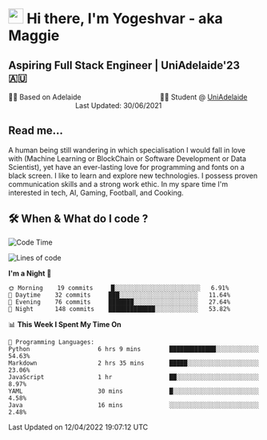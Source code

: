 <h1><img src="https://emojis.slackmojis.com/emojis/images/1531849430/4246/blob-sunglasses.gif?1531849430" width="30"/> Hi there, I'm Yogeshvar - aka Maggie</h1>

## Aspiring Full Stack Engineer | UniAdelaide'23 🇦🇺  
🏂🏻  Based on Adelaide &nbsp;&nbsp;&nbsp;&nbsp;&nbsp;&nbsp;&nbsp;&nbsp;&nbsp;&nbsp;&nbsp;&nbsp;&nbsp;&nbsp;&nbsp;&nbsp;&nbsp;&nbsp;&nbsp;&nbsp;&nbsp;&nbsp;&nbsp;&nbsp;&nbsp;&nbsp;&nbsp;&nbsp;&nbsp;&nbsp;&nbsp;&nbsp;&nbsp;&nbsp;&nbsp;&nbsp;&nbsp;&nbsp;&nbsp;👨‍💻 Student @ [UniAdelaide](https://www.adelaide.edu.au)   &nbsp;&nbsp;&nbsp;&nbsp;&nbsp;&nbsp;&nbsp;&nbsp;&nbsp;&nbsp;&nbsp;&nbsp;&nbsp;&nbsp;&nbsp;&nbsp;&nbsp;&nbsp;&nbsp;&nbsp;&nbsp;&nbsp;&nbsp;&nbsp;&nbsp;&nbsp;&nbsp;&nbsp;&nbsp;&nbsp;&nbsp;&nbsp; &nbsp;Last Updated: 30/06/2021

## Read me...

A human being still wandering in which specialisation I would fall in love with (Machine Learning or BlockChain or Software Development or Data Scientist), yet have an ever-lasting love for programming and fonts on a black screen. I like to learn and explore new technologies. I possess proven communication skills and a strong work ethic. In my spare time I'm interested in tech, AI, Gaming, Football, and Cooking.

## 🛠 When & What do I code ?  

<!--START_SECTION:waka-->
![Code Time](http://img.shields.io/badge/Code%20Time-1%2C376%20hrs%2011%20mins-blue)

![Lines of code](https://img.shields.io/badge/From%20Hello%20World%20I%27ve%20Written-766%20Thousand%20lines%20of%20code-blue)

**I'm a Night 🦉** 

```text
🌞 Morning    19 commits     █░░░░░░░░░░░░░░░░░░░░░░░░   6.91% 
🌆 Daytime    32 commits     ███░░░░░░░░░░░░░░░░░░░░░░   11.64% 
🌃 Evening    76 commits     ███████░░░░░░░░░░░░░░░░░░   27.64% 
🌙 Night      148 commits    █████████████░░░░░░░░░░░░   53.82%

```


📊 **This Week I Spent My Time On** 

```text
💬 Programming Languages: 
Python                   6 hrs 9 mins        █████████████░░░░░░░░░░░░   54.63% 
Markdown                 2 hrs 35 mins       █████░░░░░░░░░░░░░░░░░░░░   23.06% 
JavaScript               1 hr                ██░░░░░░░░░░░░░░░░░░░░░░░   8.97% 
YAML                     30 mins             █░░░░░░░░░░░░░░░░░░░░░░░░   4.58% 
Java                     16 mins             ░░░░░░░░░░░░░░░░░░░░░░░░░   2.48%

```


 Last Updated on 12/04/2022 19:07:12 UTC
<!--END_SECTION:waka-->

